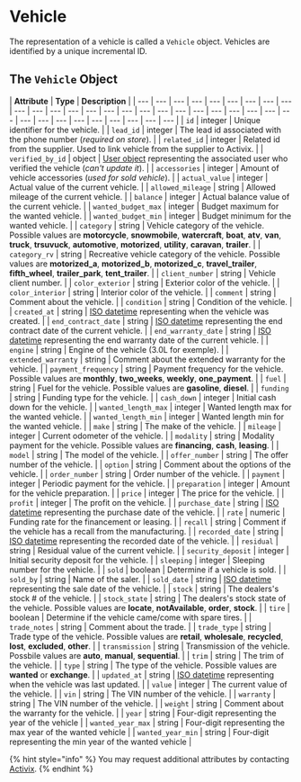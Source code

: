 # Vehicle

The representation of a vehicle is called a `Vehicle` object. Vehicles are identified by a unique incremental ID.

## The `Vehicle` Object

| **Attribute** | **Type** | **Description** |
| --- | --- | --- | --- | --- | --- | --- | --- | --- | --- | --- | --- | --- | --- | --- | --- | --- | --- | --- | --- | --- | --- | --- | --- | --- | --- | --- | --- | --- | --- | --- | --- | --- | --- |
| `id` | integer | Unique identifier for the vehicle. |
| `lead_id` | integer | The lead id associated with the phone number \(_required on store_\). |
| `related_id` | integer | Related id from the supplier. Used to link vehicle from the supplier to Activix. |
| `verified_by_id` | object | [​​User object](https://docs.crm.activix.ca/objects/user) representing the associated user who verified the vehicle \(_can't update it_\). |
| `accessories` | integer | Amount of vehicle accessories \(_used for sold vehicle_\). |
| `actual_value` | integer | Actual value of the current vehicle. |
| `allowed_mileage` | string | Allowed mileage of the current vehicle. |
| `balance` | integer | Actual balance value of the current vehicle. |
| `wanted_budget_max` | integer | Budget maximum for the wanted vehicle. |
| `wanted_budget_min` | integer | Budget minimum for the wanted vehicle. |
| `category` | string | Vehicle category of the vehicle. Possible values are **motorcycle**, **snowmobile**, **watercraft**, **boat**, **atv**, **van**, **truck**, **trsuvuck**, **automotive**, **motorized**, **utility**, **caravan**, **trailer**. |
| `category_rv` | string | Recreative vehicle category of the vehicle. Possible values are **motorized\_a**, **motorized\_b**, **motorized\_c**, **travel\_trailer**, **fifth\_wheel**, **trailer\_park**, **tent\_trailer**. |
| `client_number` | string | Vehicle client number. |
| `color_exterior` | string | Exterior color of the vehicle. |
| `color_interior` | string | Interior color of the vehicle. |
| `comment` | string | Comment about the vehicle. |
| `condition` | string | Condition of the vehicle. |
| `created_at` | string | [ISO datetime](https://en.wikipedia.org/wiki/ISO_8601) representing when the vehicle was created. |
| `end_contract_date` | string | [​​​ISO datetime](https://en.wikipedia.org/wiki/ISO_8601) representing the end contract date of the current vehicle. |
| `end_warranty_date` | string | [​​​ISO datetime](https://en.wikipedia.org/wiki/ISO_8601) representing the end warranty date of the current vehicle. |
| `engine` | string | Engine of the vehicle \(3.0L for exemple\). |
| `extended_warranty` | string | Comment about the extended warranty for the vehicle. |
| `payment_frequency` | string | Payment frequency for the vehicle. Possible values are **monthly**, **two\_weeks**, **weekly**, **one\_payment**. |
| `fuel` | string | Fuel for the vehicle. Possible values are **gasoline**, **diesel**. |
| `funding` | string | Funding type for the vehicle. |
| `cash_down` | integer | Initial cash down for the vehicle. |
| `wanted_length_max` | integer | Wanted length max for the wanted vehicle. |
| `wanted_length_min` | integer | Wanted length min for the wanted vehicle. |
| `make` | string | The make of the vehicle. |
| `mileage` | integer | Current odometer of the vehicle. |
| `modality` | string | Modality payment for the vehicle. Possible values are **financing**, **cash**, **leasing**. |
| `model` | string | The model of the vehicle. |
| `offer_number` | string | The offer number of the vehicle. |
| `option` | string | Comment about the options of the vehicle. |
| `order_number` | string | Order number of the vehicle. |
| `payment` | integer | Periodic payment for the vehicle. |
| `preparation` | integer | Amount for the vehicle preparation. |
| `price` | integer | The price for the vehicle. |
| `profit` | integer | The profit on the vehicle. |
| `purchase_date` | string | [​​​ISO datetime](https://en.wikipedia.org/wiki/ISO_8601) representing the purchase date of the vehicle. |
| `rate` | numeric | Funding rate for the financement or leasing. |
| `recall` | string | Comment if the vehicle has a recall from the manufacturing. |
| `recorded_date` | string | [​​​ISO datetime](https://en.wikipedia.org/wiki/ISO_8601) representing the recorded date of the vehicle. |
| `residual` | string | Residual value of the current vehicle. |
| `security_deposit` | integer | Initial security deposit for the vehicle. |
| `sleeping` | integer | Sleeping number for the vehicle. |
| `sold` | boolean | Determine if a vehicle is sold. |
| `sold_by` | string | Name of the saler. |
| `sold_date` | string | [​​​ISO datetime](https://en.wikipedia.org/wiki/ISO_8601) representing the sale date of the vehicle. |
| `stock` | string | The dealers's stock \# of the vehicle. |
| `stock_state` | string | The dealers's stock state of the vehicle. Possible values are **locate**, **notAvailable**, **order**, **stock**. |
| `tire` | boolean | Determine if the vehicle came/come with spare tires. |
| `trade_notes` | string | Comment about the trade. |
| `trade_type` | string | Trade type of the vehicle. Possible values are **retail**, **wholesale**, **recycled**, **lost**, **excluded**, **other**. |
| `transmission` | string | Transmission of the vehicle. Possbile values are **auto**, **manual**, **sequential**. |
| `trim` | string | The trim of the vehicle. |
| `type` | string | The type of the vehicle. Possible values are **wanted** or **exchange**. |
| `updated_at` | string | [ISO datetime](https://en.wikipedia.org/wiki/ISO_8601) representing when the vehicle was last updated. |
| `value` | integer | The current value of the vehicle. |
| `vin` | string | The VIN number of the vehicle. |
| `warranty` | string | The VIN number of the vehicle. |
| `weight` | string | Comment about the warranty for the vehicle. |
| `year` | string | Four-digit representing the year of the vehicle |
| `wanted_year_max` | string | Four-digit representing the max year of the wanted vehicle |
| `wanted_year_min` | string | Four-digit representing the min year of the wanted vehicle |

{% hint style="info" %}
You may request additional attributes by contacting [Activix](https://activix.ca/en/contact-us).
{% endhint %}

